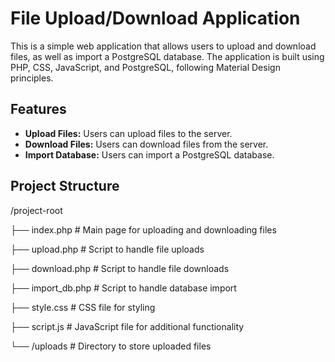 # File Upload/Download Application

This is a simple web application that allows users to upload and download files, as well as import a PostgreSQL database. The application is built using PHP, CSS, JavaScript, and PostgreSQL, following Material Design principles.

## Features

- **Upload Files:** Users can upload files to the server.
- **Download Files:** Users can download files from the server.
- **Import Database:** Users can import a PostgreSQL database.

## Project Structure

/project-root

├── index.php # Main page for uploading and downloading files

├── upload.php # Script to handle file uploads

├── download.php # Script to handle file downloads

├── import_db.php # Script to handle database import

├── style.css # CSS file for styling

├── script.js # JavaScript file for additional functionality

└── /uploads # Directory to store uploaded files

